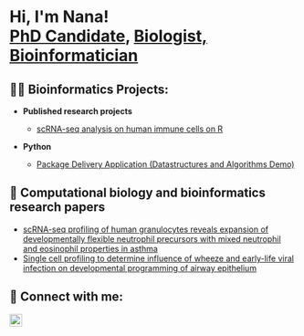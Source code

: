 <h1>Hi, I'm Nana! <br/><a href="https://github.com/NanaHaruna">PhD Candidate</a>, <a href="https://www.linkedin.com/in/nfdh">Biologist, Bioinformatician </a>

<h2>👨‍💻 Bioinformatics Projects:</h2>

- <b>Published research projects </b>
  - [scRNA-seq analysis on human immune cells on R](https://github.com/NanaHaruna/HumanGranulocyte_scRNAseq_Analysis)

- <b>Python</b>
  - [Package Delivery Application (Datastructures and Algorithms Demo)](https://github.com/TBD)
    
<h2>📑 Computational biology and bioinformatics research papers </h2>

- [scRNA-seq profiling of human granulocytes reveals expansion of developmentally flexible neutrophil precursors with mixed neutrophil and eosinophil properties in asthma](https://pubmed.ncbi.nlm.nih.gov/38814679/)
- [Single cell profiling to determine influence of wheeze and early-life viral infection on developmental programming of airway epithelium](https://pubmed.ncbi.nlm.nih.gov/39026695/)


<h2> 🤳 Connect with me:</h2>


[<img align="left" alt="NanaHaruna | LinkedIn" width="22px" src="https://cdn.jsdelivr.net/npm/simple-icons@v3/icons/linkedin.svg" />][linkedin]



[linkedin]: https://www.linkedin.com/in/nfdh

